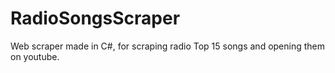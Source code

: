 # RadioSongsScraper

Web scraper made in C#, for scraping radio Top 15 songs and opening them on youtube.
